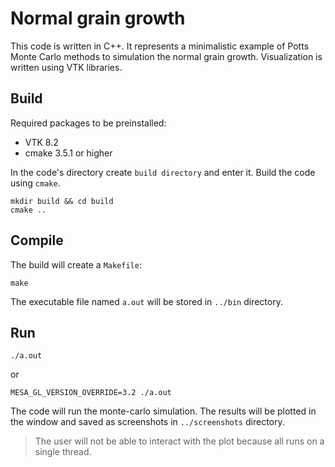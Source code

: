 # Normal grain growth

This code is written in C++. It represents a minimalistic example of Potts Monte Carlo methods to simulation the normal grain growth. Visualization is written using VTK libraries. 

## Build
Required packages to be preinstalled:
- VTK 8.2
- cmake 3.5.1 or higher

In the code's directory create `build directory` and enter it. Build the code using `cmake`.

```
mkdir build && cd build 
cmake ..
```

## Compile
The build will create a `Makefile`:

```
make
```

The executable file named `a.out` will be stored in `../bin` directory.

## Run
```
./a.out
```

or 
```
MESA_GL_VERSION_OVERRIDE=3.2 ./a.out
```

The code will run the monte-carlo simulation. The results will be plotted in the window and saved as screenshots in `../screenshots` directory.

> The user will not be able to interact with the plot because all runs on a single thread. 
